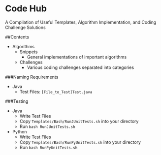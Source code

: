 # Code Hub
A Compilation of Useful Templates, Algorithm Implementation, and Coding Challenge Solutions

##Contents
- Algorithms
  - Snippets
    - General implementations of important algorithms
  - Challenges
    - Various coding challenges separated into categories

###Naming Requirements
- Java
  - Test Files: `[File_to_Test]Test.java`

###Testing
- Java
  - Write Test Files
  - Copy `Templates/Bash/RunJUnitTests.sh` into your directory
  - Run `bash RunJUnitTests.sh`
- Python
  - Write Test Files
  - Copy `Templates/Bash/RunPyUnitTests.sh` into your directory
  - Run `bash RunPyUnitTests.sh`
